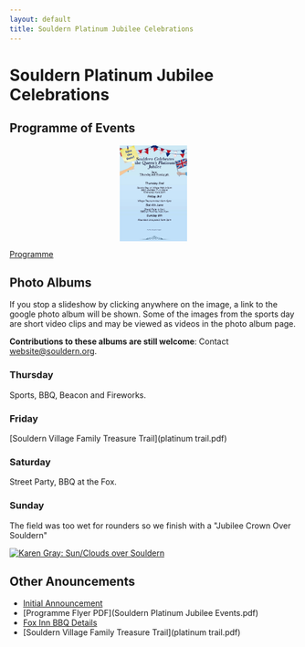 ```yaml
---
layout: default
title: Souldern Platinum Jubilee Celebrations
---
```

<style>
#poster img {margin:0 auto;display:block; height:12em;}
h2, h3 {tex-align:center}
</style>


# Souldern Platinum Jubilee Celebrations

## Programme of Events

<div id="poster" markdown="1">

[![poster](/home/announcements/jubilee-2022-poster.jpg)](/home/announcements/jubilee-2022-programme)

</div>

<p style="text-align:center" markdown="1">

 [Programme](/home/announcements/jubilee-2022-programme)
 
</p>

## Photo Albums

If you stop a slideshow by clicking anywhere on the image, a link to
the google photo album will be shown.  Some of the images from the
sports day are short video clips and may be viewed as videos in the
photo album page.

**Contributions to these albums are still welcome**:
Contact [website@souldern.org](mailto:website@souldern.org).


### Thursday

Sports, BBQ, Beacon and Fireworks.

<div id="platinumthu"></div>

### Friday

 [Souldern Village Family Treasure Trail](platinum trail.pdf)

<div id="platinumfri"></div>

### Saturday

Street Party, BBQ at the Fox.

<div id="platinumsat"></div>

<script src="/home/gallery/platinumthu.js"></script>
<script src="/home/gallery/platinumfri.js"></script>
<script src="/home/gallery/platinumsat.js"></script>
<script src="/home/gallery/galleries.js"></script>

<script>
  document.getElementById("platinumthu").style.height="25em";
  document.getElementById("platinumfri").style.height="25em";
  document.getElementById("platinumsat").style.height="25em";
</script>

### Sunday
The field was too wet for rounders so we finish with a "Jubilee Crown Over Souldern"

<p style="text-align:center">

<a href="https://photos.app.goo.gl/GCJqf1DMDdrxr93t7"><img alt="Karen Gray: Sun/Clouds over Souldern" style="max-height:25em" src="https://lh3.googleusercontent.com/pw/AM-JKLWl6eNSsakyxOSapFIQ_58XeW99vimI6pAEc-N0Sl0yVRrUpZw0g6vMp6-fgcRUIh49XY1DkUzlR47OiZCOsUmMrg2EKAU3_ZWtt-kn8c20Hm9dF07iAveGwBtQK_RVfiqlXCUWLByFSTmdhc1bEBY5=w820-h1093-no?authuser=0"></a>

</p>

## Other Anouncements

 * [Initial Announcement](/home/announcements/jubilee-2022)
 * [Programme Flyer PDF](Souldern Platinum Jubilee Events.pdf)
 * [Fox Inn BBQ Details](/home/announcements/fox-jubilee-bbq)
 * [Souldern Village Family Treasure Trail](platinum trail.pdf)
